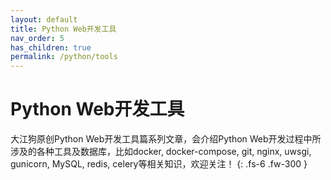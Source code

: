 ```yaml
---
layout: default
title: Python Web开发工具
nav_order: 5
has_children: true
permalink: /python/tools
---
```


# Python Web开发工具

大江狗原创Python Web开发工具篇系列文章，会介绍Python Web开发过程中所涉及的各种工具及数据库，比如docker, docker-compose, git, nginx, uwsgi, gunicorn, MySQL, redis, celery等相关知识，欢迎关注！
{: .fs-6 .fw-300 }


